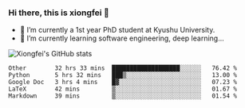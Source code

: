 ### Hi there, this is xiongfei 👋


- 🔭 I’m currently a 1st year PhD student at Kyushu University.
- 🌱 I’m currently learning software engineering, deep learning...

<!--
**Toma62299781/Toma62299781** is a ✨ _special_ ✨ repository because its `README.md` (this file) appears on your GitHub profile.
Here are some ideas to get you started:
-->

![Xiongfei's GitHub stats](https://github-readme-stats.vercel.app/api?username=Toma62299781)

<!--START_SECTION:waka-->
```text
Other        32 hrs 33 mins  ███████████████████░░░░░░   76.42 % 
Python       5 hrs 32 mins   ███▒░░░░░░░░░░░░░░░░░░░░░   13.00 % 
Google Doc   3 hrs 4 mins    █▓░░░░░░░░░░░░░░░░░░░░░░░   07.23 % 
LaTeX        42 mins         ▒░░░░░░░░░░░░░░░░░░░░░░░░   01.67 % 
Markdown     39 mins         ▒░░░░░░░░░░░░░░░░░░░░░░░░   01.54 % 
```
<!--END_SECTION:waka-->

